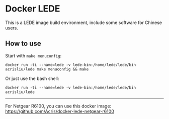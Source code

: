 # Docker LEDE
This is a LEDE image build environment, include some software for Chinese users.

## How to use
Start with `make menuconfig`:
```shell
docker run -ti --name=lede -v lede-bin:/home/lede/lede/bin acrisliu/lede make menuconfig && make
```

Or just use the bash shell:

```shell
docker run -ti --name=lede -v lede-bin:/home/lede/lede/bin acrisliu/lede
```

---

For Netgear R6100, you can use this docker image: https://github.com/Acris/docker-lede-netgear-r6100
